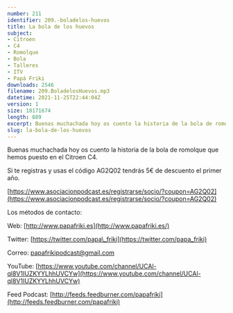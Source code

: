 ```yaml
---
number: 211
identifier: 209.-boladelos-huevos
title: La bola de los huevos
subject:
- Citroen
- C4
- Romolque
- Bola
- Talleres
- ITV
- Papá Friki
downloads: 2546
filename: 209.BoladelosHuevos.mp3
datetime: 2021-11-25T22:44:04Z
version: 1
size: 18171674
length: 889
excerpt: Buenas muchachada hoy os cuento la historia de la bola de romolque que hemos puesto en el Citroen C4
slug: la-bola-de-los-huevos
---
```

Buenas muchachada hoy os cuento la historia de la bola de romolque que hemos puesto en el Citroen C4.

Si te registras y usas el código AG2Q02 tendrás 5€ de descuento el primer año.

[https://www.asociacionpodcast.es/registrarse/socio/?coupon=AG2Q02](https://www.asociacionpodcast.es/registrarse/socio/?coupon=AG2Q02)

Los métodos de contacto:

Web: [http://www.papafriki.es](http://www.papafriki.es/)

Twitter: [https://twitter.com/papa\_friki](https://twitter.com/papa_friki)

Correo: [papafrikipodcast@gmail.com](https://archive.org/details/papafrikipodast@gmail.com)

YouTube: [https://www.youtube.com/channel/UCAl-ql8V1IUZKYYLhhUVCYw](https://www.youtube.com/channel/UCAl-ql8V1IUZKYYLhhUVCYw)

Feed Podcast: [http://feeds.feedburner.com/papafriki](http://feeds.feedburner.com/papafriki)